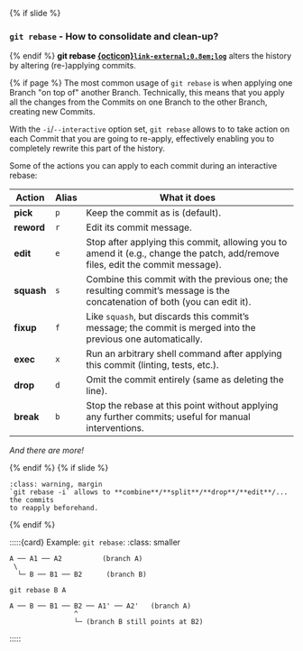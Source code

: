 {% if slide %}
### `git rebase` - How to consolidate and clean-up?
{% endif %}
<strong style="color:black">git rebase&nbsp;[{octicon}`link-external;0.8em;log`](https://git-scm.com/docs/git-rebase)</strong> alters the history by altering (re-)applying commits.


{% if page %}
The most common usage of `git rebase` is when applying one Branch "on top of" another Branch. 
Technically, this means that you apply all the changes from the Commits on one Branch to the other Branch, creating new Commits.

With the `-i`/`--interactive` option set, `git rebase` allows to to take action on each Commit that you are going to re-apply, effectively enabling you to completely rewrite this part of the history. 

Some of the actions you can apply to each commit during an interactive rebase:


| Action | Alias | What it does |
|--------|-------|--------------|
| **pick** | `p` | Keep the commit as is (default). |
| **reword** | `r` | Edit its commit message. |
| **edit** | `e` | Stop after applying this commit, allowing you to amend it (e.g., change the patch, add/remove files, edit the commit message). |
| **squash** | `s` | Combine this commit with the previous one; the resulting commit’s message is the concatenation of both (you can edit it). |
| **fixup** | `f` | Like `squash`, but discards this commit’s message; the commit is merged into the previous one automatically. |
| **exec** | `x` | Run an arbitrary shell command after applying this commit (linting, tests, etc.). |
| **drop** | `d` | Omit the commit entirely (same as deleting the line). |
| **break** | `b` | Stop the rebase at this point without applying any further commits; useful for manual interventions. |

_And there are more!_

{% endif %}
{% if slide %}
```{admonition} Interactive rebase
:class: warning, margin
`git rebase -i` allows to **combine**/**split**/**drop**/**edit**/... the commits
to reapply beforehand.
```
{% endif %}

:::::{card} Example: `git rebase`:
:class: smaller

```text
A ── A1 ── A2          (branch A)
 \
  └─ B ── B1 ── B2      (branch B)
```

`git rebase B A`

```text
A ── B ── B1 ── B2 ── A1' ── A2'   (branch A)
                ^
                └─ (branch B still points at B2)
```
:::::
